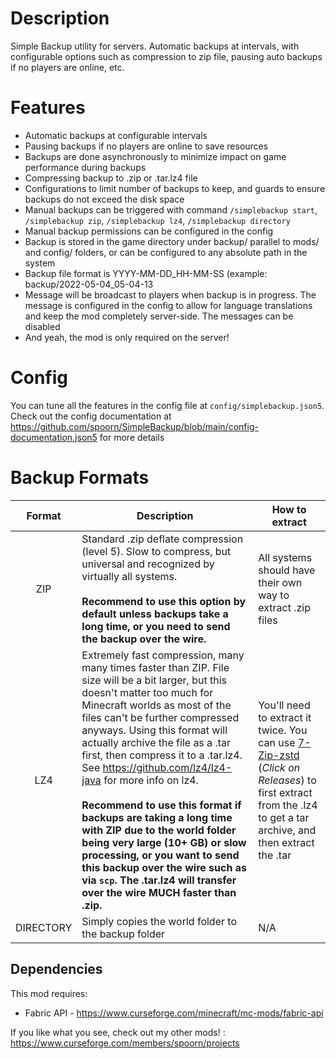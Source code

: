 # Description
Simple Backup utility for servers.  Automatic backups at intervals, with configurable options such as compression to zip file, pausing auto backups if no players are online, etc.

# Features
- Automatic backups at configurable intervals
- Pausing backups if no players are online to save resources
- Backups are done asynchronously to minimize impact on game performance during backups
- Compressing backup to .zip or .tar.lz4 file
- Configurations to limit number of backups to keep, and guards to ensure backups do not exceed the disk space
- Manual backups can be triggered with command `/simplebackup start`, `/simplebackup zip`, `/simplebackup lz4`, `/simplebackup directory`
- Manual backup permissions can be configured in the config
- Backup is stored in the game directory under backup/ parallel to mods/ and config/ folders, or can be configured to any absolute path in the system
- Backup file format is YYYY-MM-DD_HH-MM-SS (example: backup/2022-05-04_05-04-13
- Message will be broadcast to players when backup is in progress.  The message is configured in the config to allow for language translations and keep the mod completely server-side.  The messages can be disabled
- And yeah, the mod is only required on the server!

# Config
You can tune all the features in the config file at `config/simplebackup.json5`. Check out the config documentation at https://github.com/spoorn/SimpleBackup/blob/main/config-documentation.json5 for more details

# Backup Formats

| Format | Description | How to extract |
| :---: | ----------- | --- |
| ZIP | Standard .zip deflate compression (level 5).  Slow to compress, but universal and recognized by virtually all systems.<br /><br />__Recommend to use this option by default unless backups take a long time, or you need to send the backup over the wire.__ | All systems should have their own way to extract .zip files |
| LZ4 | Extremely fast compression, many many times faster than ZIP.  File size will be a bit larger, but this doesn't matter too much for Minecraft worlds as most of the files can't be further compressed anyways.  Using this format will actually archive the file as a .tar first, then compress it to a .tar.lz4.  See https://github.com/lz4/lz4-java for more info on lz4.<br /><br />__Recommend to use this format if backups are taking a long time with ZIP due to the world folder being very large (10+ GB) or slow processing, or you want to send this backup over the wire such as via `scp`.  The .tar.lz4 will transfer over the wire MUCH faster than .zip.__ | You'll need to extract it twice.  You can use [7-Zip-zstd](https://github.com/mcmilk/7-Zip-zstd) (_Click on Releases_) to first extract from the .lz4 to get a tar archive, and then extract the .tar |
| DIRECTORY | Simply copies the world folder to the backup folder | N/A |

## Dependencies
This mod requires:
- Fabric API - https://www.curseforge.com/minecraft/mc-mods/fabric-api 
 
If you like what you see, check out my other mods! :  https://www.curseforge.com/members/spoorn/projects
